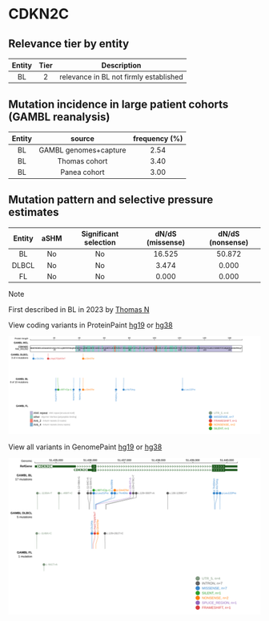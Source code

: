 # CDKN2C

## Relevance tier by entity

|Entity|Tier|Description                           |
|:------:|:----:|--------------------------------------|
|BL    |2   |relevance in BL not firmly established|

## Mutation incidence in large patient cohorts (GAMBL reanalysis)

|Entity|source               |frequency (%)|
|:------:|:---------------------:|:-------------:|
|BL    |GAMBL genomes+capture|2.54         |
|BL    |Thomas cohort        |3.40         |
|BL    |Panea cohort         |3.00         |

## Mutation pattern and selective pressure estimates

|Entity|aSHM|Significant selection|dN/dS (missense)|dN/dS (nonsense)|
|:------:|:----:|:---------------------:|:----------------:|:----------------:|
|BL    |No  |No                   |16.525          |50.872          |
|DLBCL |No  |No                   | 3.474          | 0.000          |
|FL    |No  |No                   | 0.000          | 0.000          |


> [!NOTE]
> First described in BL in 2023 by [Thomas N](https://pubmed.ncbi.nlm.nih.gov/36201743)


View coding variants in ProteinPaint [hg19](https://morinlab.github.io/LLMPP/GAMBL/CDKN2C_protein.html)  or [hg38](https://morinlab.github.io/LLMPP/GAMBL/CDKN2C_protein_hg38.html)

![image](images/proteinpaint/CDKN2C_NM_001262.svg)

View all variants in GenomePaint [hg19](https://morinlab.github.io/LLMPP/GAMBL/CDKN2C.html)  or [hg38](https://morinlab.github.io/LLMPP/GAMBL/CDKN2C_hg38.html)

![image](images/proteinpaint/CDKN2C.svg)
